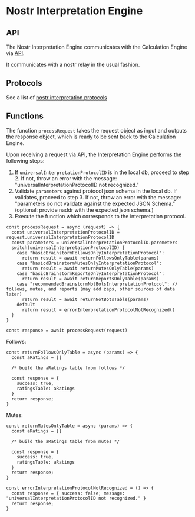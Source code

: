 # Nostr Interpretation Engine 

## API

The Nostr Interpretation Engine communicates with the Calculation Engine via [API](../../APIs/calculationInterpretationAPI.md).

It communicates with a nostr relay in the usual fashion.

## Protocols

See a list of [nostr interpretation protocols](./protocols/README.md)

## Functions

The function `processRequest` takes the request object as input and outputs the response object, which is ready to be sent back to the Calculation Engine.

Upon receiving a request via API, the Interpretation Engine performs the following steps:
1. If `universalInterpretationProtocolID` is in the local db, proceed to step 2. If not, throw an error with the message: "universalInterpretationProtocolID not recognized."
2. Validate `parameters` against protocol json schema in the local db. If validates, proceed to step 3. If not, throw an error with the message: "parameters do not validate against the expected JSON Schema." (optional: provide naddr with the expected json schema.)
3. Execute the function which corresponds to the interpretation protocol. 

```
const processRequest = async (request) => {
  const universalInterpretationProtocolID = request.universalInterpretationProtocolID
  const parameters = universalInterpretationProtocolID.paremeters
  switch(universalInterpretationProtocolID) {
    case "basicBrainstormFollowsOnlyInterpretationProtocol":
      return result = await returnFollowsOnlyTable(params)
    case "basicdBrainstormMutesOnlyInterpretationProtocol":
      return result = await returnMutesOnlyTable(params)
    case "basicBrainstormReportsOnlyInterpretationProtocol":
      return result = await returnReportsOnlyTable(params)    
    case "recommendedBrainstormNotBotsInterpretationProtocol": // follows, mutes, and reports (may add zaps, other sources of data later)
      return result = await returnNotBotsTable(params)    
    default
      return result = errorInterpretationProtocolNotRecognized()
  }
}

const response = await processRequest(request)
```

Follows:

```
const returnFollowsOnlyTable = async (params) => {
  const aRatings = []

  /* build the aRatings table from follows */

  const response = {
    success: true,
    ratingsTable: aRatings
  }
  return response;
} 
```

Mutes:

```
const returnMutesOnlyTable = async (params) => {
  const aRatings = []

  /* build the aRatings table from mutes */

  const response = {
    success: true,
    ratingsTable: aRatings
  }
  return response;
} 
```

```
const errorInterpretationProtocolNotRecognized = () => {
  const response = { success: false; message: "universalInterpretationProtocolID not recognized." }
  return response;
}
```
